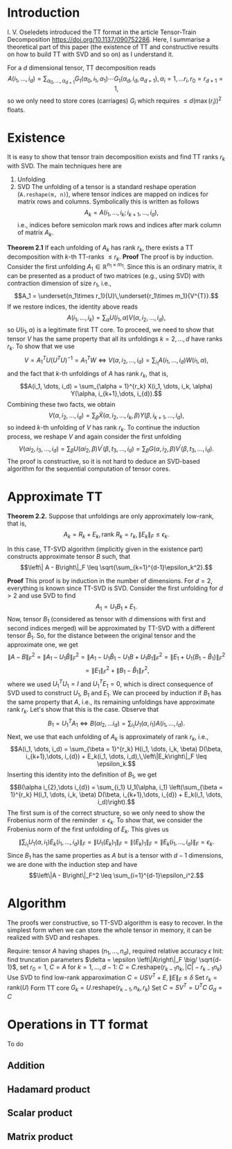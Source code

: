 # Introduction
I. V. Oseledets introduced the TT format in the article Tensor-Train Decomposition https://doi.org/10.1137/090752286. Here, I summarise a theoretical part of this paper (the existence of TT and constructive results on how to build TT with SVD and so on) as I understand it.

For a $d$ dimensional tensor, TT decomposition reads
$$A(i_1, \dots, i_d) = \sum_{\alpha_0,\dots,\alpha_{d+1}} G_{1}(\alpha_0,i_1,\alpha_1)\cdots G_{1}(\alpha_{d},i_{d},\alpha_{d+1}),\,\alpha_i=1,\dots r_i,\,r_0=r_{d+1} = 1,$$
so we only need to store cores (carriages) $G_i$ which requires $\leq d \left(\max(r_i)\right)^2$ floats.
# Existence
It is easy to show that tensor train decomposition exists and find TT ranks $r_k$ with SVD.
The main techniques here are
1. Unfolding
2. SVD
The unfolding of a tensor is a standard reshape operation (`A.reshape(m, n)`), where tensor indices are mapped on indices for matrix rows and columns. Symbolically this is written as follows
$$A_k = A(i_1,\dots, i_k;i_{k+1},\dots,i_{d}),$$
i.e., indices before semicolon mark rows and indices after mark column of matrix $A_k$.

**Theorem 2.1**
If each unfolding of $A_k$ has rank $r_k$, there exists a TT decomposition with $k$-th TT-ranks $\leq r_k$.
**Proof**
The proof is by induction.
Consider the first unfolding $A_1\in\mathbb{R}^{n_1\times m_1}$. Since this is an ordinary matrix, it can be presented as a product of two matrices (e.g., using SVD) with contraction dimension of size $r_1$, i.e.,
$$A_1 = \underset{n_1\times r_1}{U}\,\underset{r_1\times m_1}{V^{T}}.$$
If we restore indices, the identity above reads
$$A(i_1,\dots,i_k) = \sum_{\alpha}U(i_1,\alpha) V(\alpha,i_2,\dots, i_d),$$
so $U(i_1, \alpha)$ is a legitimate first TT core. To proceed, we need to show that tensor $V$ has the same property that all its unfoldings $k=2,\dots, d$ have ranks $r_k$.
To show that we use
$$V = A_1^{T}U \left(U^T U\right)^{-1} = A_1^{T}W \Leftrightarrow V(\alpha,i_2,\dots, i_d) = \sum_{i_1}A(i_1, \dots, i_d)W(i_1,\alpha),$$
and the fact that $k$-th unfoldings of $A$ has rank $r_k$, that is,
$$A(i_1, \dots, i_d) = \sum_{\alpha = 1}^{r_k} X(i_1, \dots, i_k, \alpha) Y(\alpha, i_{k+1},\dots, i_{d}).$$
Combining these two facts, we obtain
$$V(\alpha, i_2, \dots, i_d) = \sum_{\beta}\widetilde{X}(\alpha, i_2, \dots, i_k, \beta) Y(\beta, i_{k+1},\dots, i_{d}),$$
so indeed $k$-th unfolding of $V$ has rank $r_k$.
To continue the induction process, we reshape $V$ and again consider the first unfolding
$$V(\alpha i_2, i_3, \dots, i_d) = \sum_{\beta} U(\alpha i_2, \beta)V^{'}(\beta, t_3,\dots, i_d) = \sum_{\beta} G(\alpha, i_2, \beta) V^{'}(\beta, t_3,\dots, i_d).
$$
The proof is constructive, so it is not hard to deduce an SVD-based algorithm for the sequential computation of tensor cores.
# Approximate TT

**Theorem 2.2.**
Suppose that unfoldings are only approximately low-rank, that is, 
$$A_k = R_k + E_k,\,\text{rank }R_k = r_k,\,\left\|E_k\right\|_F\leq \epsilon_k.$$

In this case, TT-SVD algorithm (implicitly given in the existence part) constructs approximate tensor $B$ such, that
$$\left\| A - B\right\|_F \leq \sqrt{\sum_{k=1}^{d-1}\epsilon_k^2}.$$

**Proof**
This proof is by induction in the number of dimensions.
For $d=2$, everything is known since TT-SVD is SVD.
Consider the first unfolding for $d > 2$ and use SVD to find
$$A_1 = U_1 B_1 + E_1.$$
Now, tensor $B_1$ (considered as tensor with $d$ dimensions with first and second indices merged) will be approximated by TT-SVD with a different tensor $\hat{B}_1$. So, for the distance between the original tensor and the approximate one, we get
$$\left\|A - B\right\|_F^2 = \left\|A_1 - U_1\hat{B}\right\|_F^2 = \left\|A_1 - U_1\hat{B}_1 - U_1 B +U_1 B_1\right\|_F^2 = \left\|E_1 + U_1(B_1 - \hat{B}_1)\right\|_F^2$$
$$=\left\|E_1\right\|_F^2 + \left\|B_1 - \hat{B}_1\right\|_{F}^2,$$
where we used $U_1^T U_1 = I$ and $U_1^T E_1 = 0$, which is direct consequence of SVD used to construct $U_1$, $B_1$ and $E_1$.
We can proceed by induction if $B_1$ has the same property that $A$, i.e., its remaining unfoldings have approximate rank $r_k$. Let's show that this is the case.
Observe that
$$B_1 = U_1^T A_1 \Leftrightarrow B(\alpha i_{2},\dots i_{d}) = \sum_{i_1} U_1(\alpha, i_1) A(i_1, \dots, i_d).$$
Next, we use that each unfolding of $A_k$ is approximately of rank $r_k$, i.e.,
$$A(i_1, \dots, i_d) = \sum_{\beta = 1}^{r_k} H(i_1, \dots, i_k, \beta) D(\beta, i_{k+1},\dots, i_{d}) + E_k(i_1, \dots, i_d),\,\left\|E_k\right\|_F \leq \epsilon_k.$$
Inserting this identity into the definition of $B_1$, we get
$$B(\alpha i_{2},\dots i_{d}) = \sum_{i_1} U_1(\alpha, i_1) \left(\sum_{\beta = 1}^{r_k} H(i_1, \dots, i_k, \beta) D(\beta, i_{k+1},\dots, i_{d}) + E_k(i_1, \dots, i_d)\right).$$
The first sum is of the correct structure, so we only need to show the Frobenius norm of the reminder $\leq \epsilon_{k}$. To show that, we consider the Frobenius norm of the first unfolding of $E_{k}$. This gives us
$$\left\|\sum_{i_1} U_1(\alpha, i_1)E_k(i_1, \dots, i_d)\right\|_F = \left\|U_1 \left(E_k\right)_1\right\|_F = \left\|\left(E_k\right)_1\right\|_F = \left\|E_k(i_1, \dots, i_d)\right\|_F = \epsilon_k.$$
Since $B_1$ has the same properties as $A$ but is a tensor with $d-1$ dimensions, we are done with the induction step and have
$$\left\|A - B\right\|_F^2 \leq \sum_{i=1}^{d-1}\epsilon_i^2.$$
# Algorithm
The proofs wer constructive, so TT-SVD algorithm is easy to recover. In the simplest form when we can store the whole tensor in memory, it can be realized with SVD and reshapes.

Require: tensor $A$ having shapes $\left(n_1, \dots, n_d\right)$, required relative accuracy $\epsilon$
Init: find truncation parameters $\delta = \epsilon \left\|A\right\|_F \big/ \sqrt{d-1}$, set $r_0 = 1$, $C = A$
for $k = 1,\dots, d-1$:
	$C = C.\text{reshape}(r_{k-1}n_k, |C| - r_{k-1}n_k)$
	Use SVD to find low-rank apparoximation $C = U S V^{T} + E,\,\left\|E\right\|_F \leq \delta$ 
	Set $r_k = \text{rank}(U)$
	Form TT core $G_k = U.\text{reshape}(r_{k-1}, n_k, r_{k})$
	Set $C = S V^{T} = U^T C$ 
$G_d = C$

# Operations in TT format
To do

## Addition

## Hadamard product

## Scalar product

## Matrix product

